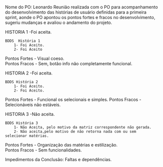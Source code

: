 
Nome do PO: Leonardo
Reunião realizada com o PO para acompanhamento do desenvolvimento das histórias de usuário definidas para a primeira sprint, aonde o PO apontou os pontos fortes e fracos no desenvolvimento, sugeriu mudanças e avaliou o andamento do projeto.

HISTORIA 1
-Foi aceita.

	BDDS  História 1
		1- Foi Aceito.
		2- Foi Aceito

Pontos Fortes - Visual coeso.    
Pontos Fracos - Sem, botão info não completamente funcional.

HISTORIA 2
-Foi aceita.

	BDDS História 2
		1- Foi Aceito.
		2- Foi Aceito.

Pontos Fortes - Funcional os selecionais e simples. 
Pontos Fracos - Selecionáveis não estáveis.  

HISTORIA 3 
-Não aceita.

	BDDS História 3
		1- Não Aceita, pelo motivo da matriz correspondente não gerada. 
		2- Não aceita,pelo motivo de não retorna nada com ou sem selecionar matérias.

 
Pontos Fortes - Organização das matérias e estilização.   
Pontos Fracos - Sem funcionalidades.


Impedimentos da Conclusão: Faltas e dependências.
